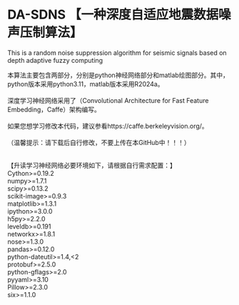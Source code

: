 # DA-SDNS 【一种深度自适应地震数据噪声压制算法】
This is a random noise suppression algorithm for seismic signals based on depth adaptive fuzzy computing

本算法主要包含两部分，分别是python神经网络部分和matlab绘图部分。其中，python版本采用python3.11，matlab版本采用R2024a。<br><br>
深度学习神经网络采用了（Convolutional Architecture for Fast Feature Embedding，Caffe）架构编写。<br><br>
如果您想学习修改本代码，建议参看https://caffe.berkeleyvision.org/。<br><br>
（温馨提示：请下载后自行修改，不要上传在本GitHub中！！！）<br><br>

【升读学习神经网络必要环境如下，请根据自行需求配置：】<br>
Cython>=0.19.2<br>
numpy>=1.7.1<br>
scipy>=0.13.2<br>
scikit-image>=0.9.3<br>
matplotlib>=1.3.1<br>
ipython>=3.0.0<br>
h5py>=2.2.0<br>
leveldb>=0.191<br>
networkx>=1.8.1<br>
nose>=1.3.0<br>
pandas>=0.12.0<br>
python-dateutil>=1.4,<2<br>
protobuf>=2.5.0<br>
python-gflags>=2.0<br>
pyyaml>=3.10<br>
Pillow>=2.3.0<br>
six>=1.1.0<br>
